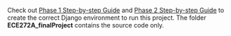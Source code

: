 Check out [Phase 1 Step-by-step Guide](https://github.com/misomochi/ECE272A-Machine-Learning-in-Design-and-Test-Automation/blob/main/Final_Project/Final_Project_Phase1/Phase_1_StepByStep_Guide.pdf) and [Phase 2 Step-by-step Guide](https://github.com/misomochi/ECE272A-Machine-Learning-in-Design-and-Test-Automation/blob/main/Final_Project/Final_Project_Phase2/Final_Project_Phase2_StepByStep_Guide.pdf) to create the correct Django environment to run this project.
The folder **ECE272A_finalProject** contains the source code only.
